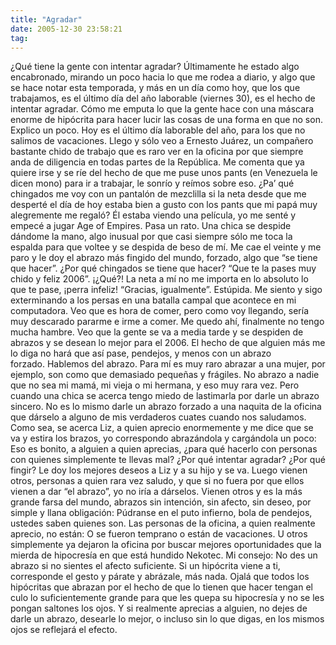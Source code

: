 ```yaml
---
title: "Agradar"
date: 2005-12-30 23:58:21
tag: 
---
```

<p>¿Qué tiene la gente con intentar agradar? Últimamente he estado algo encabronado, mirando un poco hacia lo que me rodea a diario, y algo que se hace notar esta temporada, y más en un día como hoy, que los que trabajamos, es el último día del año laborable (viernes 30), es el hecho de intentar agradar. Cómo me emputa lo que la gente hace con una máscara enorme de hipócrita para hacer lucir las cosas de una forma en que no son. Explico un poco. Hoy es el último día laborable del año, para los que no salimos de vacaciones. Llego y sólo veo a Ernesto Juárez, un compañero bastante chido de trabajo que es raro ver en la oficina por que siempre anda de diligencia en todas partes de la República. Me comenta que ya quiere irse y se ríe del hecho de que me puse unos pants (en Venezuela le dicen mono) para ir a trabajar, le sonrío y reímos sobre eso. ¿Pa&#8217; qué chingados me voy con un pantalón de mezclilla si la neta desde que me desperté el día de hoy estaba bien a gusto con los pants que mi papá muy alegremente me regaló? Él estaba viendo una película, yo me senté y empecé a jugar Age of Empires. Pasa un rato. Una chica se despide dándome la mano, algo inusual por que casi siempre sólo me toca la espalda para que voltee y se despida de beso de mí. Me cae el veinte y me paro y le doy el abrazo más fingido del mundo, forzado, algo que &#8220;se tiene que hacer&#8221;. ¿Por qué chingados se tiene que hacer? &#8220;Que te la pases muy chido y feliz 2006&#8221;. ¡¿Qué?! La neta a mí no me importa en lo absoluto lo que te pase, ¡perra infeliz! &#8220;Gracias, igualmente&#8221;. Estúpida. Me siento y sigo exterminando a los persas en una batalla campal que acontece en mi computadora. Veo que es hora de comer, pero como voy llegando, sería muy descarado pararme e irme a comer. Me quedo ahí, finalmente no tengo mucha hambre. Veo que la gente se va a media tarde y se despiden de abrazos y se desean lo mejor para el 2006. El hecho de que alguien más me lo diga no hará que así pase, pendejos, y menos con un abrazo forzado. Hablemos del abrazo. Para mí es muy raro abrazar a una mujer, por ejemplo, son como que demasiado pequeñas y frágiles. No abrazo a nadie que no sea mi mamá, mi vieja o mi hermana, y eso muy rara vez. Pero cuando una chica se acerca tengo miedo de lastimarla por darle un abrazo sincero. No es lo mismo darle un abrazo forzado a una naquita de la oficina que dárselo a alguno de mis verdaderos cuates cuando nos saludamos. Como sea, se acerca Liz, a quien aprecio enormemente y me dice que se va y estira los brazos, yo correspondo abrazándola y cargándola un poco: Eso es bonito, a alguien a quien aprecias, ¿para qué hacerlo con personas con quienes simplemente te llevas mal? ¿Por qué intentar agradar? ¿Por qué fingir? Le doy los mejores deseos a Liz y a su hijo y se va. Luego vienen otros, personas a quien rara vez saludo, y que si no fuera por que ellos vienen a dar &#8220;el abrazo&#8221;, yo no iría a dárselos. Vienen otros y es la más grande farsa del mundo, abrazos sin intención, sin afecto, sin deseo, por simple y llana obligación: Púdranse en el puto infierno, bola de pendejos, ustedes saben quienes son. Las personas de la oficina, a quien realmente aprecio, no están: O se fueron temprano o están de vacaciones. U otros simplemente ya dejaron la oficina por buscar mejores oportunidades que la mierda de hipocresía en que está hundido Nekotec. Mi consejo: No des un abrazo si no sientes el afecto suficiente. Si un hipócrita viene a ti, corresponde el gesto y párate y abrázale, más nada. Ojalá que todos los hipócritas que abrazan por el hecho de que lo tienen que hacer tengan el culo lo suficientemente grande para que les quepa su hipocresía y no se les pongan saltones los ojos. Y si realmente aprecias a alguien, no dejes de darle un abrazo, desearle lo mejor, o incluso sin lo que digas, en los mismos ojos se reflejará el efecto. <br/><br/></p>
